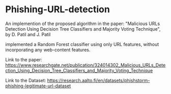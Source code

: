 # Phishing-URL-detection
An implemention of the proposed algorithm in the paper: 
"Malicious URLs Detection Using Decision Tree Classifiers and Majority Voting Technique", by D. Patil and J. Patil

 implemented a Random Forest classifier using only URL features, without incorporating any web-content features.


Link to the paper: https://www.researchgate.net/publication/324014302_Malicious_URLs_Detection_Using_Decision_Tree_Classifiers_and_Majority_Voting_Technique

Link to the Dataset: https://research.aalto.fi/en/datasets/phishstorm-phishing-legitimate-url-dataset
